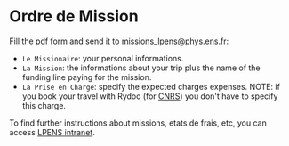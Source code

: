 # Ordre de Mission

Fill the [pdf form](instructions/ordre_de_mission.pdf) and send it to [missions_lpens@phys.ens.fr](missions_lpens@phys.ens.fr):

- `Le Missionaire`: your personal informations.
- `La Mission`: the informations about your trip plus the name of the funding line paying for the mission.
- `La Prise en Charge`: specify the expected charges expenses. NOTE: if you book your travel with Rydoo (for [CNRS](instructions/cnrs_employee.md)) you don't have to specify this charge.

To find further instructions about missions, etats de frais, etc, you can access [LPENS intranet](https://intranet-lpens.ext.phys.ens.fr/).
